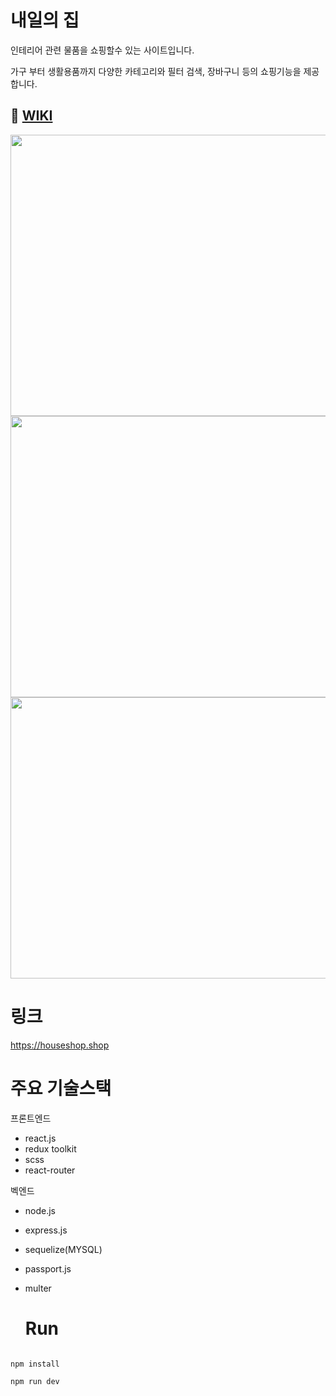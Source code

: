 # 내일의 집
인테리어 관련 물품을 쇼핑할수 있는 사이트입니다.

가구 부터 생활용품까지 다양한 카테고리와 필터 검색, 장바구니 등의 쇼핑기능을 제공합니다.

## :rocket: <a href="https://github.com/rkdghwnd/tomorrow-house/wiki">WIKI</a> 


<img src="https://velog.velcdn.com/images/rkdghwnd/post/df90dd1e-4e67-4e77-aceb-ce9d82fa7274/image.gif" width="600" height="450" />
<img src="https://velog.velcdn.com/images/rkdghwnd/post/fb87488f-01d0-4949-8a89-e253fb731170/image.gif" width="600" height="450" />
<img src="https://velog.velcdn.com/images/rkdghwnd/post/68cda7fa-9c7a-40d8-87c1-efca7431ac51/image.gif" width="600" height="450" />

# 링크

https://houseshop.shop

# 주요 기술스택

프론트엔드 

- react.js
- redux toolkit
- scss
- react-router

벡엔드

- node.js
- express.js
- sequelize(MYSQL)
- passport.js
- multer

  # Run
<pre><code>
npm install

npm run dev
</code></pre>
  
